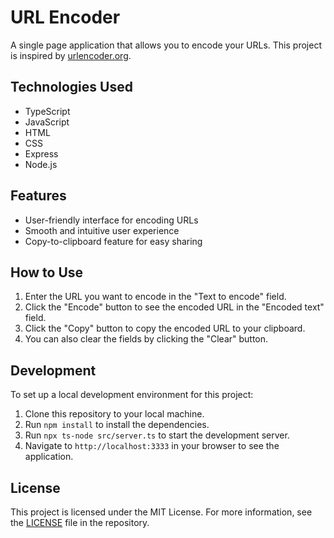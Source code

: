 # URL Encoder

A single page application that allows you to encode your URLs. This project is
inspired by [urlencoder.org](http://www.urlencoder.org/).

## Technologies Used

- TypeScript
- JavaScript
- HTML
- CSS
- Express
- Node.js

## Features

- User-friendly interface for encoding URLs
- Smooth and intuitive user experience
- Copy-to-clipboard feature for easy sharing

## How to Use

1. Enter the URL you want to encode in the "Text to encode" field.
2. Click the "Encode" button to see the encoded URL in the "Encoded text" field.
3. Click the "Copy" button to copy the encoded URL to your clipboard.
4. You can also clear the fields by clicking the "Clear" button.

## Development

To set up a local development environment for this project:

1. Clone this repository to your local machine.
2. Run `npm install` to install the dependencies.
3. Run `npx ts-node src/server.ts` to start the development server.
4. Navigate to `http://localhost:3333` in your browser to see the application.

## License

This project is licensed under the MIT License. For more information,
see the [LICENSE](LICENSE) file in the repository.

